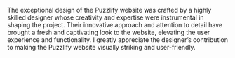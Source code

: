 The exceptional design of the Puzzlify website was crafted by a highly skilled designer whose creativity and expertise were instrumental in shaping the project. Their innovative approach and attention to detail have brought a fresh and captivating look to the website, elevating the user experience and functionality. I greatly appreciate the designer’s contribution to making the Puzzlify website visually striking and user-friendly.